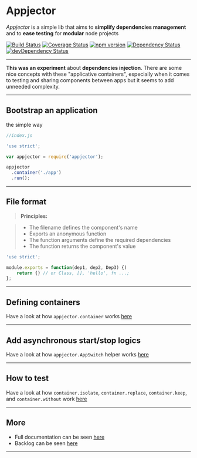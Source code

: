 Appjector
===================

*Appjector* is a simple lib that aims to **simplify dependencies management** and to **ease testing** for **modular** node projects

[![Build Status](https://travis-ci.org/machard/appjector.svg?branch=master)](https://travis-ci.org/machard/appjector)
[![Coverage Status](https://coveralls.io/repos/machard/appjector/badge.svg?branch=master)](https://coveralls.io/r/machard/appjector?branch=master)
[![npm version](https://badge.fury.io/js/appjector.svg)](http://badge.fury.io/js/appjector)
[![Dependency Status](https://david-dm.org/machard/appjector.svg)](https://david-dm.org/machard/appjector)
[![devDependency Status](https://david-dm.org/machard/appjector/dev-status.svg)](https://david-dm.org/machard/appjector#info=devDependencies)

----------

**This was an experiment** about **dependencies injection**. There are some nice concepts with these "applicative containers", especially when it comes to testing and sharing components between apps but it seems to add unneeded complexity.

----------

Bootstrap an application
-------------

the simple way

```javascript
//index.js

'use strict';

var appjector = require('appjector');

appjector
  .container('./app')
  .run();

```

----------

File format
-------------

> **Principles:**

> - The filename defines the component's name
> - Exports an anonymous function
> - The function arguments define the required dependencies
> - The function returns the component's value


```javascript
'use strict';

module.exports = function(dep1, dep2, Dep3) {)
	return {} // or Class, [], 'hello', fn ...;
};
```

----------------


Defining containers
-------------

Have a look at how `appjector.container` works [here](http://github.com/machard/appjector/blob/master/appjector.container.md)

----------------


Add asynchronous start/stop logics
-------------

Have a look at how `appjector.AppSwitch` helper works [here](http://github.com/machard/appjector/blob/master/appjector.AppSwitch.md)

----------------


How to test
-------------

Have a look at how `container.isolate`, `container.replace`, `container.keep`, and `container.without` work [here](http://github.com/machard/appjector/blob/master/appjector.testing.md)


----------------


More
-------------
- Full documentation can be seen [here](http://machard.github.com/appjector)
- Backlog can be seen [here](http://github.com/machard/appjector/blob/master/backlog.md)

----------------
